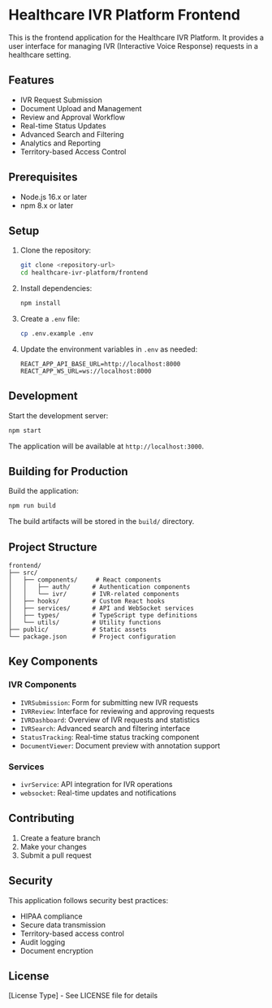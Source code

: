 # Healthcare IVR Platform Frontend

This is the frontend application for the Healthcare IVR Platform. It provides a user interface for managing IVR (Interactive Voice Response) requests in a healthcare setting.

## Features

- IVR Request Submission
- Document Upload and Management
- Review and Approval Workflow
- Real-time Status Updates
- Advanced Search and Filtering
- Analytics and Reporting
- Territory-based Access Control

## Prerequisites

- Node.js 16.x or later
- npm 8.x or later

## Setup

1. Clone the repository:
   ```bash
   git clone <repository-url>
   cd healthcare-ivr-platform/frontend
   ```

2. Install dependencies:
   ```bash
   npm install
   ```

3. Create a `.env` file:
   ```bash
   cp .env.example .env
   ```

4. Update the environment variables in `.env` as needed:
   ```
   REACT_APP_API_BASE_URL=http://localhost:8000
   REACT_APP_WS_URL=ws://localhost:8000
   ```

## Development

Start the development server:
```bash
npm start
```

The application will be available at `http://localhost:3000`.

## Building for Production

Build the application:
```bash
npm run build
```

The build artifacts will be stored in the `build/` directory.

## Project Structure

```
frontend/
├── src/
│   ├── components/     # React components
│   │   ├── auth/      # Authentication components
│   │   └── ivr/       # IVR-related components
│   ├── hooks/         # Custom React hooks
│   ├── services/      # API and WebSocket services
│   ├── types/         # TypeScript type definitions
│   └── utils/         # Utility functions
├── public/            # Static assets
└── package.json       # Project configuration
```

## Key Components

### IVR Components

- `IVRSubmission`: Form for submitting new IVR requests
- `IVRReview`: Interface for reviewing and approving requests
- `IVRDashboard`: Overview of IVR requests and statistics
- `IVRSearch`: Advanced search and filtering interface
- `StatusTracking`: Real-time status tracking component
- `DocumentViewer`: Document preview with annotation support

### Services

- `ivrService`: API integration for IVR operations
- `websocket`: Real-time updates and notifications

## Contributing

1. Create a feature branch
2. Make your changes
3. Submit a pull request

## Security

This application follows security best practices:

- HIPAA compliance
- Secure data transmission
- Territory-based access control
- Audit logging
- Document encryption

## License

[License Type] - See LICENSE file for details 